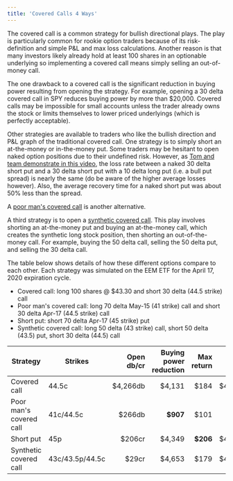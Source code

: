 ```yaml
---
title: 'Covered Calls 4 Ways'
---
```


The covered call is a common strategy for bullish directional plays. The play is particularly common for rookie option traders because of its risk-definition and simple P&L and max loss calculations. Another reason is that many investors likely already hold at least 100 shares in an optionable underlying so implementing a covered call means simply selling an out-of-money call.

The one drawback to a covered call is the significant reduction in buying power resulting from opening the strategy. For example, opening a 30 delta covered call in SPY reduces buying power by more than $20,000. Covered calls may be impossible for small accounts unless the trader already owns the stock or limits themselves to lower priced underlyings (which is perfectly acceptable).

Other strategies are available to traders who like the bullish direction and P&L graph of the traditional covered call. One strategy is to simply short an at-the-money or in-the-money put. Some traders may be hesitant to open naked option positions due to their undefined risk. However, as [Tom and team demonstrate in this video](https://www.tastytrade.com/tt/shows/market-measures/episodes/recovering-from-losses-in-naked-options-09-25-2017), the loss rate between a naked 30 delta short put and a 30 delta short put with a 10 delta long put (i.e. a bull put spread) is nearly the same (do be aware of the higher average losses however). Also, the average recovery time for a naked short put was about 50% less than the spread.

A [poor man's covered call](https://www.tastytrade.com/tt/learn/poor-man-covered-call) is another alternative.

A third strategy is to open a [synthetic covered call](https://www.tastytrade.com/tt/shows/market-measures/episodes/covered-call-vs-synthetic-covered-call-08-04-2017). This play involves shorting an at-the-money put and buying an at-the-money call, which creates the synthetic long stock position, then shorting an out-of-the-money call. For example, buying the 50 delta call, selling the 50 delta put, and selling the 30 delta call.

The table below shows details of how these different options compare to each other. Each strategy was simulated on the EEM ETF for the April 17, 2020 expiration cycle.

* Covered call: long 100 shares @ $43.30 and short 30 delta (44.5 strike) call
* Poor man's covered call: long 70 delta May-15 (41 strike) call and short 30 delta Apr-17 (44.5 strike) call
* Short put: short 70 delta Apr-17 (45 strike) put
* Synthetic covered call: long 50 delta (43 strike) call, short 50 delta (43.5) put, short 30 delta (44.5) call

| Strategy                | Strikes         | Open db/cr | Buying power reduction | Max return | Max risk | Risk:reward ratio ($:$) |
| ----------------------- | --------------- | ----------:| ----------------------:| ----------:| --------:| -----------------------:|
| Covered call            | 44.5c           |   $4,266db |                 $4,131 |       $184 |   $4,266 |                    23:1 |
| Poor man's covered call | 41c/44.5c       |     $266db |               **$907** |       $101 | **$266** |                 **3:1** |
| Short put               | 45p             |     $206cr |                 $4,349 |   **$206** |   $4,294 |                    21:1 |
| Synthetic covered call  | 43c/43.5p/44.5c |      $29cr |                 $4,653 |       $179 |   $4,321 |                    24:1 |
